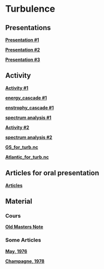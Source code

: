 

#  Turbulence

##  Presentations


**[Presentation #1 ][p1]**  

  [p1]: 1_Turb_2020.pdf
  
  
**[Presentation #2 ][p2]**  

  [p2]: 2_Turb_2020.pdf
  
  
  
**[Presentation #3 ][p3]**  

  [p3]: 3_Turb_2020.pdf

##  Activity


**[Activity #1 ][ac1]**  

  [ac1]: Activity1.pdf


**[energy_cascade #1 ][ac2]**  

  [ac2]: energy_cascade.py

**[enstrophy_cascade #1 ][ac3]**  

  [ac3]: enstrophy_cascade.py
 
**[spectrum analysis #1 ][ac4]**  

  [ac4]: https://github.com/Mesharou/mesharou.github.io/blob/master/Turb/spectrum_analysis.ipynb  
  
**[Activity #2 ][ac5]**  

  [ac5]: Activity2.pdf
  
  
**[spectrum analysis #2 ][ac6]**  

  [ac6]: https://github.com/Mesharou/mesharou.github.io/blob/master/Turb/turbulence_ocean.ipynb  
  
**[GS_for_turb.nc ][ac7]**  

  [ac7]: http://mespages.univ-brest.fr/~gula/Turb/GS_for_turb.nc
  
**[Atlantic_for_turb.nc ][ac8]**  

  [ac8]: http://mespages.univ-brest.fr/~gula/Turb/Atlantic_for_turb.nc

##  Articles for oral presentation

**[Articles ][g30]**  

  [g30]: http://mespages.univ-brest.fr/~gula/Turb/Articles/

  
##  Material 

###  Cours

**[Old Masters Note ][c30]**  

  [c30]: Cours



###  Some Articles

**[May, 1976 ][a1]**


  [a1]: May76.pdf


**[Champagne, 1978 ][a2]**


  [a2]: Champagne78.pdf